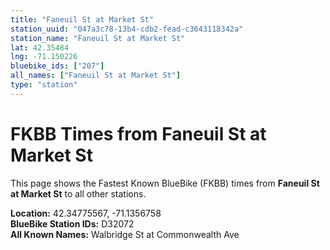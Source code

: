 ```yaml
---
title: "Faneuil St at Market St"
station_uuid: "047a3c78-13b4-cdb2-fead-c3643118342a"
station_name: "Faneuil St at Market St"
lat: 42.35484
lng: -71.150226
bluebike_ids: ["207"]
all_names: ["Faneuil St at Market St"]
type: "station"
---
```


# FKBB Times from Faneuil St at Market St

This page shows the Fastest Known BlueBike (FKBB) times from **Faneuil St at Market St** to all other stations.

**Location:** 42.34775567, -71.1356758  
**BlueBike Station IDs:** D32072  
**All Known Names:** Walbridge St at Commonwealth Ave

